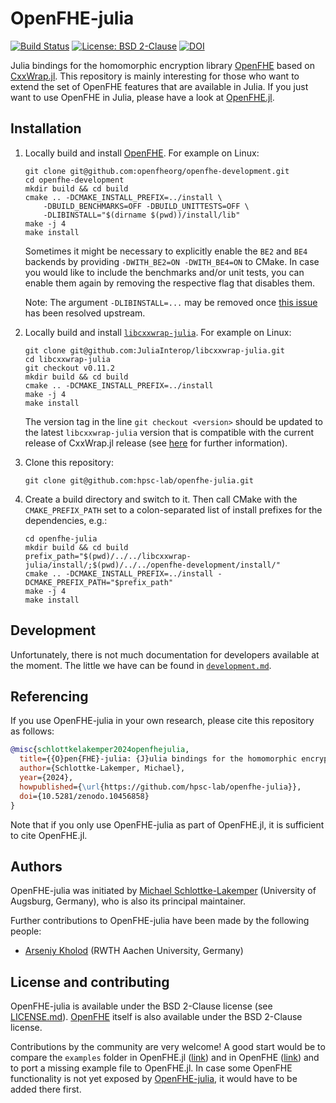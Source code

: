# OpenFHE-julia

[![Build Status](https://github.com/hpsc-lab/openfhe-julia/workflows/CI/badge.svg)](https://github.com/hpsc-lab/openfhe-julia/actions?query=workflow%3ACI)
[![License: BSD 2-Clause](https://img.shields.io/badge/License-BSD_2--Clause-success.svg)](https://opensource.org/license/bsd-2-clause/)
[![DOI](https://zenodo.org/badge/DOI/10.5281/zenodo.10456858.svg)](https://doi.org/10.5281/zenodo.10456858)

Julia bindings for the homomorphic encryption library
[OpenFHE](https://github.com/openfheorg/openfhe-development) based on
[CxxWrap.jl](https://github.com/JuliaInterop/CxxWrap.jl). This repository is mainly
interesting for those who want to extend the set of OpenFHE features that are available in
Julia. If you just want to use OpenFHE in Julia, please have a look at
[OpenFHE.jl](https://github.com/hpsc-lab/OpenFHE.jl).


## Installation
1. Locally build and install [OpenFHE](https://github.com/openfheorg/openfhe-development).
   For example on Linux:
   ```shell
   git clone git@github.com:openfheorg/openfhe-development.git
   cd openfhe-development
   mkdir build && cd build
   cmake .. -DCMAKE_INSTALL_PREFIX=../install \
       -DBUILD_BENCHMARKS=OFF -DBUILD_UNITTESTS=OFF \
       -DLIBINSTALL="$(dirname $(pwd))/install/lib"
   make -j 4
   make install
   ```
   Sometimes it might be necessary to explicitly enable the `BE2` and `BE4`
   backends by providing `-DWITH_BE2=ON -DWITH_BE4=ON` to CMake. In case you would like to
   include the benchmarks and/or unit tests, you can enable them again by removing the
   respective flag that disables them.

   Note: The argument `-DLIBINSTALL=...` may be removed once
   [this issue](https://openfhe.discourse.group/t/bug-in-rpath-runpath-specification-in-cmakelists-txt/1071)
   has been resolved upstream.
2. Locally build and install
   [`libcxxwrap-julia`](https://github.com/JuliaInterop/libcxxwrap-julia). For example on
   Linux:
   ```shell
   git clone git@github.com:JuliaInterop/libcxxwrap-julia.git
   cd libcxxwrap-julia
   git checkout v0.11.2
   mkdir build && cd build
   cmake .. -DCMAKE_INSTALL_PREFIX=../install
   make -j 4
   make install
   ```
   The version tag in the line  `git checkout <version>` should be updated to the latest
   `libcxxwrap-julia` version that is compatible with the current release of CxxWrap.jl
   release (see
   [here](https://github.com/JuliaInterop/libcxxwrap-julia#using-libcxxwrap-julia-as-a-dependency-for-downstream-packages)
   for further information).
3. Clone this repository:
   ```shell
   git clone git@github.com:hpsc-lab/openfhe-julia.git
   ```
4. Create a build directory and switch to it. Then call CMake with the `CMAKE_PREFIX_PATH`
   set to a colon-separated list of install prefixes for the dependencies, e.g.:
   ```shell
   cd openfhe-julia
   mkdir build && cd build
   prefix_path="$(pwd)/../../libcxxwrap-julia/install/;$(pwd)/../../openfhe-development/install/"
   cmake .. -DCMAKE_INSTALL_PREFIX=../install -DCMAKE_PREFIX_PATH="$prefix_path"
   make -j 4
   make install
   ```


## Development
Unfortunately, there is not much documentation for developers available at the moment. The
little we have can be found in [`development.md`](development.md).


## Referencing
If you use OpenFHE-julia in your own research, please cite this repository as follows:
```bibtex
@misc{schlottkelakemper2024openfhejulia,
  title={{O}pen{FHE}-julia: {J}ulia bindings for the homomorphic encryption library {O}pen{FHE}},
  author={Schlottke-Lakemper, Michael},
  year={2024},
  howpublished={\url{https://github.com/hpsc-lab/openfhe-julia}},
  doi={10.5281/zenodo.10456858}
}
```
Note that if you only use OpenFHE-julia as part of OpenFHE.jl, it is sufficient to cite
OpenFHE.jl.


## Authors
OpenFHE-julia was initiated by [Michael Schlottke-Lakemper](https://www.uni-augsburg.de/fakultaet/mntf/math/prof/hpsc)
(University of Augsburg, Germany), who is also its principal maintainer.

Further contributions to OpenFHE-julia have been made by the following people:
* [Arseniy Kholod](https://www.github.com/ArseniyKholod) (RWTH Aachen University, Germany)


## License and contributing
OpenFHE-julia is available under the BSD 2-Clause license (see [LICENSE.md](LICENSE.md)).
[OpenFHE](https://github.com/openfheorg/openfhe-development) itself is also available under
the BSD 2-Clause license.

Contributions by the community are very welcome! A good start would be to compare the
`examples` folder in OpenFHE.jl
([link](https://github.com/hpsc-lab/OpenFHE.jl/tree/main/examples))
and in OpenFHE
([link](https://github.com/openfheorg/openfhe-development/tree/main/src/pke/examples)) and to
port a missing example file to OpenFHE.jl. In case some OpenFHE functionality is not yet
exposed by [OpenFHE-julia](https://github.com/hpsc-lab/openfhe-julia), it would have to be
added there first.
